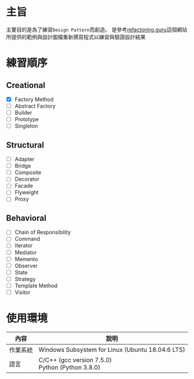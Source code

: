 # 主旨
主要目的是為了練習`Design Pattern`而創造。
是參考[refactoring.guru](https://refactoring.guru/)這個網站所提供的範例與設計圖檔重新撰寫程式以練習與驗證設計結果
# 練習順序
## Creational
- [x] Factory Method
- [ ] Abstract Factory
- [ ] Builder
- [ ] Prototype
- [ ] Singleton
## Structural
- [ ] Adapter
- [ ] Bridge
- [ ] Composite
- [ ] Decorator
- [ ] Facade
- [ ] Flyweight
- [ ] Proxy
## Behavioral
- [ ] Chain of Responsibility
- [ ] Command
- [ ] Iterator
- [ ] Mediator
- [ ] Memento
- [ ] Observer
- [ ] State
- [ ] Strategy
- [ ] Template Method
- [ ] Visitor
# 使用環境
|內容|說明|
|---|---|
|作業系統| Windows Subsystem for Linux (Ubuntu 18.04.6 LTS)|
|語言| C/C++ (gcc version 7.5.0)<br> Python (Python 3.8.0)|
